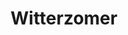 ---
tags: []
title: Witterzomer
weight: 32
description: "
**Klant:** Witterzomer, in opdracht van DBK <br> 
**Werkzaamheden:** Design, Front-end ondersteuning en CMS implementatie <br> 
**Website:** <a href='https://www.witterzomer.nl/'>https://www.witterzomer.nl/</a><br>
**Periode:** Herfst 2015"
logo: /images/logos/witterzomer.png
---